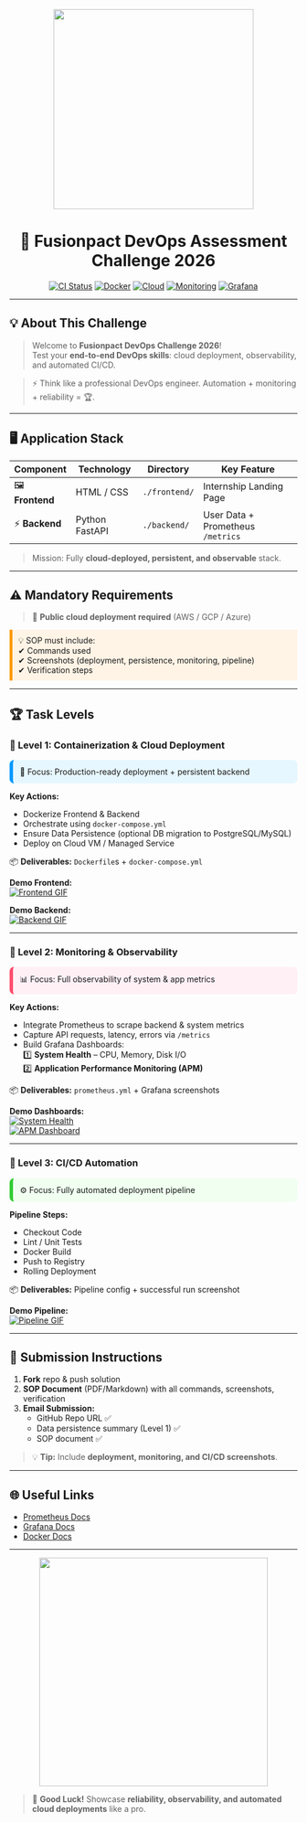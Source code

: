 <p align="center">
  <img src="https://raw.githubusercontent.com/your-org/assets/main/fusionpact-hero.gif" width="350"/>
</p>

<h1 align="center">🌟 Fusionpact DevOps Assessment Challenge 2026</h1>

<p align="center">
  <a href="#"><img src="https://img.shields.io/badge/CI-Passing-brightgreen?style=for-the-badge&logo=github&logoColor=white" title="CI Status"/></a>
  <a href="#"><img src="https://img.shields.io/badge/Docker-Built-blue?style=for-the-badge&logo=docker&logoColor=white" title="Docker"/></a>
  <a href="#"><img src="https://img.shields.io/badge/Cloud-AWS-orange?style=for-the-badge&logo=amazon-aws&logoColor=white" title="Cloud"/></a>
  <a href="#"><img src="https://img.shields.io/badge/Monitoring-Prometheus-red?style=for-the-badge&logo=prometheus&logoColor=white" title="Monitoring"/></a>
  <a href="#"><img src="https://img.shields.io/badge/Grafana-Visualize-yellow?style=for-the-badge&logo=grafana&logoColor=black" title="Grafana"/></a>
</p>

---

## 💡 About This Challenge

> Welcome to **Fusionpact DevOps Challenge 2026**!  
> Test your **end-to-end DevOps skills**: cloud deployment, observability, and automated CI/CD.

> ⚡ Think like a professional DevOps engineer. Automation + monitoring + reliability = 🏆.

---

## 🖥️ Application Stack

| Component | Technology | Directory | Key Feature |
|-----------|-----------|-----------|------------|
| 🖼️ **Frontend** | HTML / CSS | `./frontend/` | Internship Landing Page |
| ⚡ **Backend** | Python FastAPI | `./backend/` | User Data + Prometheus `/metrics` |

> Mission: Fully **cloud-deployed, persistent, and observable** stack.

---

## ⚠️ Mandatory Requirements

> 🚨 **Public cloud deployment required** (AWS / GCP / Azure)  

<div style="background-color:#fff4e6;padding:10px;border-left:5px solid #ff9900;">
💡 SOP must include: <br>
✔ Commands used <br>
✔ Screenshots (deployment, persistence, monitoring, pipeline) <br>
✔ Verification steps
</div>

---

## 🏆 Task Levels

### 🥇 Level 1: Containerization & Cloud Deployment
<div style="background-color:#e6f7ff;padding:12px;border-radius:8px;border-left:6px solid #0099ff;">
🚀 Focus: Production-ready deployment + persistent backend
</div>

**Key Actions:**  
- Dockerize Frontend & Backend  
- Orchestrate using `docker-compose.yml`  
- Ensure Data Persistence (optional DB migration to PostgreSQL/MySQL)  
- Deploy on Cloud VM / Managed Service  

📦 **Deliverables:** `Dockerfile`s + `docker-compose.yml`  

**Demo Frontend:**  
[![Frontend GIF](https://raw.githubusercontent.com/your-org/assets/main/frontend-demo.gif)](https://your-frontend-demo-link.com)  

**Demo Backend:**  
[![Backend GIF](https://raw.githubusercontent.com/your-org/assets/main/backend-demo.gif)](https://your-backend-demo-link.com)  

---

### 🥈 Level 2: Monitoring & Observability
<div style="background-color:#fff0f6;padding:12px;border-radius:8px;border-left:6px solid #ff4d6d;">
📊 Focus: Full observability of system & app metrics
</div>

**Key Actions:**  
- Integrate Prometheus to scrape backend & system metrics  
- Capture API requests, latency, errors via `/metrics`  
- Build Grafana Dashboards:  
  1️⃣ **System Health** – CPU, Memory, Disk I/O  
  2️⃣ **Application Performance Monitoring (APM)**  

📦 **Deliverables:** `prometheus.yml` + Grafana screenshots  

**Demo Dashboards:**  
[![System Health](https://raw.githubusercontent.com/your-org/assets/main/system-dashboard.gif)](https://your-grafana-link.com)  
[![APM Dashboard](https://raw.githubusercontent.com/your-org/assets/main/apm-dashboard.gif)](https://your-grafana-link.com)  

---

### 🥉 Level 3: CI/CD Automation
<div style="background-color:#f0fff0;padding:12px;border-radius:8px;border-left:6px solid #33cc33;">
⚙️ Focus: Fully automated deployment pipeline
</div>

**Pipeline Steps:**  
- Checkout Code  
- Lint / Unit Tests  
- Docker Build  
- Push to Registry  
- Rolling Deployment  

📦 **Deliverables:** Pipeline config + successful run screenshot  

**Demo Pipeline:**  
[![Pipeline GIF](https://raw.githubusercontent.com/your-org/assets/main/pipeline-demo.gif)](https://your-ci-demo-link.com)  

---

## 📑 Submission Instructions

1. **Fork** repo & push solution  
2. **SOP Document** (PDF/Markdown) with all commands, screenshots, verification  
3. **Email Submission:**  
   - GitHub Repo URL ✅  
   - Data persistence summary (Level 1) ✅  
   - SOP document ✅  

> 💡 **Tip:** Include **deployment, monitoring, and CI/CD screenshots**.

---

## 🌐 Useful Links

- [Prometheus Docs](https://prometheus.io/docs/introduction/overview/)  
- [Grafana Docs](https://grafana.com/docs/)  
- [Docker Docs](https://docs.docker.com/)  

---

<p align="center">
  <img src="https://raw.githubusercontent.com/your-org/assets/main/devops-fun.gif" width="400"/>
</p>

> 🚀 **Good Luck!** Showcase **reliability, observability, and automated cloud deployments** like a pro.
